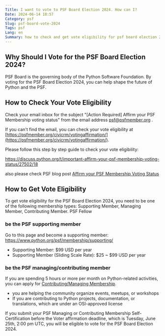 ```yaml
---
Title: I want to vote to PSF Board Election 2024. How can I?
Date: 2024-06-14 18:57
Category: psf
Slug: psf-board-vote-2024
Tags: psf
Lang: en
Summary: how to check and get vote eligibility for psf board election 2024
---
```


## Why Should I Vote for the PSF Board Election 2024?

PSF Board is the governing body of the Python Software Foundation. By voting for the PSF Board Election 2024, you can help shape the future of Python and the PSF.

## How to Check Your Vote Eligibility

Check your email inbox for the subject "[Action Required] Affirm your PSF Membership voting status"  from the email address <psf@psfmember.org> .

If you can't find the email, you can check your vote eligibility at [https://psfmember.org/civicrm/votingaffirmation/](https://psfmember.org/civicrm/votingaffirmation/).

Please follow this step by step guide to check your vote eligibility:

<https://discuss.python.org/t/important-affirm-your-psf-membership-voting-status/27502/18>

also please check PSF blog post [Affirm your PSF Membership Voting Status](https://pyfound.blogspot.com/2024/06/affirm-your-psf-membership-voting-status.html)

## How to Get Vote Eligibility

To get vote eligibility for the PSF Board Election 2024, you need to be  one of the following membership types: Supporting Member, Managing Member, Contributing Member. PSF Fellow

### be the PSF supporting member

Go to this page and become a supporting member:
<https://www.python.org/psf/membership/supporting/>

- Supporting Member: $99 USD per year
- Supporting Member (Sliding Scale Rate): $25 ~ $99 USD per year

### be the PSF managing/contributing member

If you are spending 5 hours or more per month on Python-related activities, you can apply for [Contributing/Managing Membership](https://psfmember.org/civicrm/contribute/transact/?reset=1&id=32).

- you are helping the community organize events, meetups, or workshops
- If you are contributing to Python projects, documentation, or translations, which are under an OSI-approved license

If you submit your PSF Managing or Contributing Membership Self-Certification before the Voter affirmation deadline, which is Tuesday, June 25th, 2:00 pm UTC, you will be eligible to vote for the PSF Board Election 2024.
